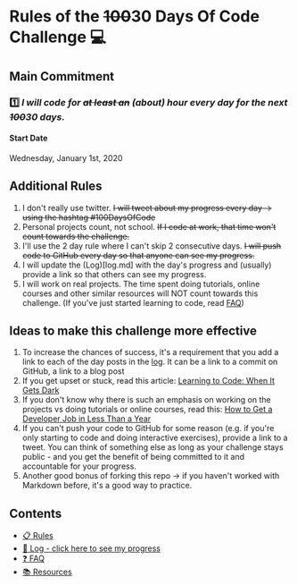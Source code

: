 # Rules of the ~~100~~30 Days Of Code Challenge :computer:

## Main Commitment
### :one: *I will code for ~~at least an~~ (about) hour every day for the next ~~100~~30 days.*

#### Start Date
Wednesday, January 1st, 2020

## Additional Rules
1. I don't really use twitter. ~~I will tweet about my progress every day -> using the hashtag #100DaysOfCode~~
2. Personal projects count, not school. ~~If I code at work, that time won't count towards the challenge.~~
3. I'll use the 2 day rule where I can't skip 2 consecutive days. ~~I will push code to GitHub every day so that anyone can see my progress.~~
4. I will update the (Log)[log.md] with the day's progress and (usually) provide a link so that others can see my progress.
5. I will work on real projects. The time spent doing tutorials, online courses and other similar resources will NOT count towards this challenge. (If you've just started learning to code, read [FAQ](FAQ.md))


## Ideas to make this challenge more effective
1. To increase the chances of success, it's a requirement that you add a link to each of the day posts in the [log](log.md). It can be a link to a commit on GitHub, a link to a blog post
2. If you get upset or stuck, read this article: [Learning to Code: When It Gets Dark](https://medium.freecodecamp.com/learning-to-code-when-it-gets-dark-e485edfb58fd)
3. If you don't know why there is such an emphasis on working on the projects vs doing tutorials or online courses, read this: [How to Get a Developer Job in Less Than a Year](https://medium.freecodecamp.com/how-to-get-a-developer-job-in-less-than-a-year-c27bbfe71645)
4. If you can't push your code to GitHub for some reason (e.g. if you're only starting to code and doing interactive exercises), provide a link to a tweet. You can think of something else as long as your challenge stays public - and you get the benefit of being committed to it and accountable for your progress.
5. Another good bonus of forking this repo -> if you haven't worked with Markdown before, it's a good way to practice.

## Contents
* [:clipboard: Rules](rules.md)
* [:scroll: Log - click here to see my progress](log.md)
* [:question: FAQ](FAQ.md)
* [:books: Resources](resources.md)
